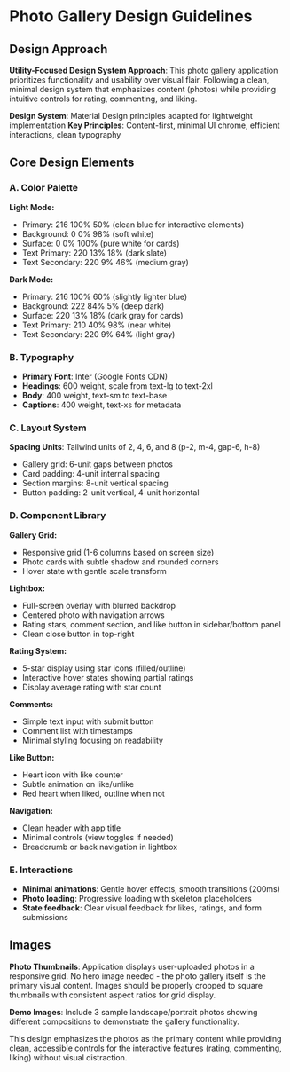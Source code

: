 # Photo Gallery Design Guidelines

## Design Approach
**Utility-Focused Design System Approach**: This photo gallery application prioritizes functionality and usability over visual flair. Following a clean, minimal design system that emphasizes content (photos) while providing intuitive controls for rating, commenting, and liking.

**Design System**: Material Design principles adapted for lightweight implementation
**Key Principles**: Content-first, minimal UI chrome, efficient interactions, clean typography

## Core Design Elements

### A. Color Palette
**Light Mode:**
- Primary: 216 100% 50% (clean blue for interactive elements)
- Background: 0 0% 98% (soft white)
- Surface: 0 0% 100% (pure white for cards)
- Text Primary: 220 13% 18% (dark slate)
- Text Secondary: 220 9% 46% (medium gray)

**Dark Mode:**
- Primary: 216 100% 60% (slightly lighter blue)
- Background: 222 84% 5% (deep dark)
- Surface: 220 13% 18% (dark gray for cards)
- Text Primary: 210 40% 98% (near white)
- Text Secondary: 220 9% 64% (light gray)

### B. Typography
- **Primary Font**: Inter (Google Fonts CDN)
- **Headings**: 600 weight, scale from text-lg to text-2xl
- **Body**: 400 weight, text-sm to text-base
- **Captions**: 400 weight, text-xs for metadata

### C. Layout System
**Spacing Units**: Tailwind units of 2, 4, 6, and 8 (p-2, m-4, gap-6, h-8)
- Gallery grid: 6-unit gaps between photos
- Card padding: 4-unit internal spacing
- Section margins: 8-unit vertical spacing
- Button padding: 2-unit vertical, 4-unit horizontal

### D. Component Library

**Gallery Grid:**
- Responsive grid (1-6 columns based on screen size)
- Photo cards with subtle shadow and rounded corners
- Hover state with gentle scale transform

**Lightbox:**
- Full-screen overlay with blurred backdrop
- Centered photo with navigation arrows
- Rating stars, comment section, and like button in sidebar/bottom panel
- Clean close button in top-right

**Rating System:**
- 5-star display using star icons (filled/outline)
- Interactive hover states showing partial ratings
- Display average rating with star count

**Comments:**
- Simple text input with submit button
- Comment list with timestamps
- Minimal styling focusing on readability

**Like Button:**
- Heart icon with like counter
- Subtle animation on like/unlike
- Red heart when liked, outline when not

**Navigation:**
- Clean header with app title
- Minimal controls (view toggles if needed)
- Breadcrumb or back navigation in lightbox

### E. Interactions
- **Minimal animations**: Gentle hover effects, smooth transitions (200ms)
- **Photo loading**: Progressive loading with skeleton placeholders
- **State feedback**: Clear visual feedback for likes, ratings, and form submissions

## Images
**Photo Thumbnails**: Application displays user-uploaded photos in a responsive grid. No hero image needed - the photo gallery itself is the primary visual content. Images should be properly cropped to square thumbnails with consistent aspect ratios for grid display.

**Demo Images**: Include 3 sample landscape/portrait photos showing different compositions to demonstrate the gallery functionality.

This design emphasizes the photos as the primary content while providing clean, accessible controls for the interactive features (rating, commenting, liking) without visual distraction.